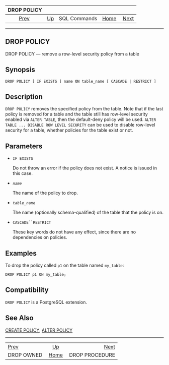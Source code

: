 <!--?xml version="1.0" encoding="UTF-8" standalone="no"?-->

|                DROP POLICY                |                                        |              |                                                       |                                                  |
| :---------------------------------------: | :------------------------------------- | :----------: | ----------------------------------------------------: | -----------------------------------------------: |
| [Prev](sql-drop-owned.html "DROP OWNED")  | [Up](sql-commands.html "SQL Commands") | SQL Commands | [Home](index.html "PostgreSQL 17devel Documentation") |  [Next](sql-dropprocedure.html "DROP PROCEDURE") |

***

## DROP POLICY

DROP POLICY — remove a row-level security policy from a table

## Synopsis

    DROP POLICY [ IF EXISTS ] name ON table_name [ CASCADE | RESTRICT ]

## Description

`DROP POLICY` removes the specified policy from the table. Note that if the last policy is removed for a table and the table still has row-level security enabled via `ALTER TABLE`, then the default-deny policy will be used. `ALTER TABLE ... DISABLE ROW LEVEL SECURITY` can be used to disable row-level security for a table, whether policies for the table exist or not.

## Parameters

* `IF EXISTS`

    Do not throw an error if the policy does not exist. A notice is issued in this case.

* *`name`*

    The name of the policy to drop.

* *`table_name`*

    The name (optionally schema-qualified) of the table that the policy is on.

* `CASCADE``RESTRICT`

    These key words do not have any effect, since there are no dependencies on policies.

## Examples

To drop the policy called `p1` on the table named `my_table`:

    DROP POLICY p1 ON my_table;

## Compatibility

`DROP POLICY` is a PostgreSQL extension.

## See Also

[CREATE POLICY](sql-createpolicy.html "CREATE POLICY"), [ALTER POLICY](sql-alterpolicy.html "ALTER POLICY")

***

|                                           |                                                       |                                                  |
| :---------------------------------------- | :---------------------------------------------------: | -----------------------------------------------: |
| [Prev](sql-drop-owned.html "DROP OWNED")  |         [Up](sql-commands.html "SQL Commands")        |  [Next](sql-dropprocedure.html "DROP PROCEDURE") |
| DROP OWNED                                | [Home](index.html "PostgreSQL 17devel Documentation") |                                   DROP PROCEDURE |

